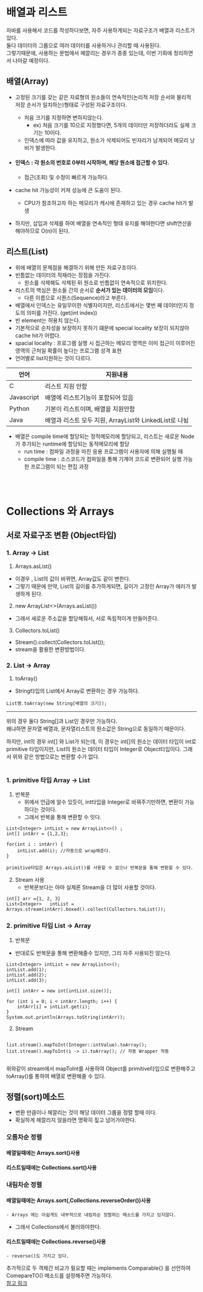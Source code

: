 # 배열과 리스트 
자바를 사용해서 코드를 작성하다보면, 자주 사용하게되는 자료구조가 배열과 리스트가 있다.    
둘다 데이터의 그룹으로 여러 데이터를 사용하거나 관리할 때 사용된다.    
그렇기때문에, 사용하는 문법에서 헤깔리는 경우가 종종 있는데, 이번 기회에 정리하면서 나아갈 예정이다.   


## 배열(Array)
- 고정된 크기를 갖는 같은 자료형의 원소들이 연속적인(논리적 저장 순서와 물리적 저장 순서가 일치하는)형태로 구성된 자료구조이다.
  - 처음 크기를 지정하면 변하지않는다. 
      - ex) 처음 크기를 10으로 지정했다면, 5개의 데이터만 저장하더라도 실제 크기는 10이다. 
  - 인덱스에 따라 값을 유지하고, 원소가 삭제되어도 빈자리가 남게되어 메모리 낭비가 발생한다.

- #### 인덱스 : 각 원소의 번호로 0부터 시작하며, 해당 원소에 접근할 수 있다.
  - 접근(조회) 및 수정이 빠르게 가능하다.   
- cache hit  가능성이 커져 성능에 큰 도움이 된다.
   - CPU가 참조하고자 하는 메모리가 캐시에 존재하고 있는 경우 cache hit가 발생
- 하지만, 삽입과 삭제를 하여 배열을 연속적인 형태 유지를 해야한다면 shift연산을 해야하므로 O(n)이 된다.


## 리스트(List)
- 위에 배열의 문제점을 해결하기 위해 만든 자료구조이다.
- 빈틈없는 데이터의 적재라는 장점을 가진다. 
  - 원소를 삭제해도 삭제된 뒤 원소로 빈틈없이 연속적으로 위치한다. 
- 리스트의 핵심은 원소들 간의 순서로 **순서가 있는 데이터의 모임**이다.
  - 다른 이름으로 시퀀스(Sequence)라고 부른다.
-  배열에서 인덱스는 유일무이한 식별자이지만, 리스트에서는 몇번 째 데이터인지 정도의 의미를 가진다. (get(int index))
-  빈 element는 허용치 않는다. 
-  기본적으로 순차성을 보장하지 못하기 떄문에 special locality 보장이 되지않아 cache hit가 어렵다.
  -  spacial locality : 프로그램 실행 시 접근하는 메모리 영역은 이미 접근이 이루어진 영역의 근처일 확률이 높다는 프로그램 성격 표현
- 언어별로 list지원하는 것이 다르다. 

|언어|지원내용|
|--|--|
|C| 리스트 지원 안함|
|Javascript|배열에 리스트기능이 포함되어 있음|
|Python|기본이 리스트이며, 배열을 지원안함|
|Java|배열과 리스트 모두 지원, ArrayList와 LinkedList로 나뉨|

- 배열은 compile time에 할당되는 정적메모리에 할당되고, 리스트는 새로운 Node가 추가되는 runtime에 할당되는 동적메모리에 할당
    - run time : 컴파일 과정을 마친 응용 프로그램이 사용자에 의해 실행될 때
    - compile time : 소스코드가 컴파일을 통해 기계어 코드로 변환되어 실행 가능한 프로그램이 되는 편집 과정 



<br></br>

# Collections 와 Arrays


## 서로 자료구조 변환 (Object타입)

### 1. Array -> List
1. Arrays.asList()
  - 이경우 , List의 값이 바뀌면, Array값도 같이 변한다.
  - 그렇기 때문에 만약, List의 길이를 추가하게되면, 길이가 고정인 Array가 에러가 발생하게 된다.
2. new ArrayList<>(Arrays.asList())
  - 그래서 새로운 주소값을 할당해줘서, 서로 독립적이게 만들어준다.
3. Collectors.toList()
  - Stream().collect(Collectors.toList());
  - stream을 활용한 변환방법이다.
 
### 2. List -> Array
1. toArray()
 - String타입의 List에서 Array로 변환하는 경우 가능하다.
```
List명.toArray(new String[배열의 크기]);
```

---
  위의 경우 둘다 String[]과 List<String>인 경우만 가능하다.      
  왜냐하면 문자열 배열과, 문자열리스트의 원소값은 String으로 동일하기 때문이다.     
  <p></p>
  하지만, int의 경우 int[] 와 List<Integer>가 되는데, 
  이 경우는 int[]의 원소는 데이터 타입이 int로 primitive 타입이지만,    
  List의 원소는 데이터 타입이 Integer로 Object타입이다.    
  그래서 위와 같은 방법으로는 변환할 수가 없다. 
<br></br>
  
### 1. primitive 타입 Array -> List
	
1. 반복문
 	- 위에서 언급에 알수 있듯이, int타입을 Integer로 바꿔주기만하면, 변환이 가능하다는 것이다. 
	 - 그래서 반복을 통해 변환할 수 잇다. 
  
```
List<Integer> intList = new ArrayList<>() ;
int[] intArr = {1,2,3};

for(int i : intArr) {
	intList.add(i); //자동으로 wrap해준다.
}

```

 	primitive타입은 Arrays.asList()를 사용할 수 없으나 반복문을 통해 변환할 수 있다.
2. Stream 사용
	- 반복문보다는 아마 실제론 Stream을 더 많이 사용할 것이다. 
```
int[] arr ={1, 2, 3}
List<Integer>	intList = Arrays.stream(intArr).boxed().collect(Collectors.toList());	
```
### 2. primitive 타입 List -> Array
1. 반복문 
  - 반대로도 반복문을 통해 변환해줄수 있지만, 그리 자주 사용되진 않는다. 

```
List<Integer> intList = new ArrayList<>();
intList.add(1);
intList.add(2);
intList.add(3);

int[] intArr = new int[intList.size()];

for (int i = 0; i < intArr.length; i++) {
	intArr[i] = intList.get(i);
}
System.out.println(Arrays.toString(intArr));
```
                                                     
                                                     
2. Stream 
```
                                                    
list.stream().mapToInt(Integer::intValue).toArray();     
list.stream().mapToInt(i -> i).toArray(); // 자동 Wrapper 작동
  
```
위와같이 stream에서 mapToInt를 사용하여 Object를 primitive타입으로 변환해주고 
  toArray()를 통하여 배열로 변환해줄 수 있다.

	
## 정렬(sort)메소드 
- 변환 만큼이나 헤깔리는 것이 해당 데이터 그룹을 정렬 할때 이다.
- 확실하게 헤깔리지 않을라면 명확히 짚고 넘어가야한다. 
### 오름차순 정렬
#### 배열일때에는 Arrays.sort()사용
#### 리스트일때에는 Collections.sort()사용

	
### 내림차순 정렬

#### 배열일때에는 Arrays.sort(,Collections.reverseOrder())사용
	- Arrays 에는 아쉽게도 내부적으로 내림차순 정렬하는 메소드를 가지고 있지않다. 
  - 그래서 Collections에서 불러와야한다. 
#### 리스트일때에는 Collections.reverse()사용	
	- reverse()도 가지고 있다.
  
추가적으로 두 객체간 비교가 필요할 때는 implements Comparable{} 을 선언하여 
  ComepareTO() 메소드를 설정해주면 가능하다.    
  [참고 링크](https://github.com/PanghoChao/BackendRoadMap/blob/30748e73bd3ad9ed1d879eea633c727121e4aef5/chapter4.%ED%94%84%EB%A1%9C%EA%B7%B8%EB%9E%98%EB%B0%8D%EC%96%B8%EC%96%B4/1.Java/%EB%AC%B8%EB%B2%95/Comparable%EC%9D%B8%ED%84%B0%ED%8E%98%EC%9D%B4%EC%8A%A4.md)
	
